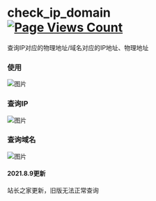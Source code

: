 # check_ip_domain [![Page Views Count](https://badges.toozhao.com/badges/01F8SXYE5TPAPFKSYDQDZ2HVAS/green.svg)](https://badges.toozhao.com/stats/01F8SXYE5TPAPFKSYDQDZ2HVAS "Get your own page views count badge on badges.toozhao.com")
查询IP对应的物理地址/域名对应的IP地址、物理地址

### 使用
![图片](https://user-images.githubusercontent.com/39295496/122931519-8cc65100-d39f-11eb-9c67-2b9e42ac653e.png)

### 查询IP
![图片](https://user-images.githubusercontent.com/39295496/122931580-99e34000-d39f-11eb-86a7-92f1ed7a3c84.png)

### 查询域名
![图片](https://user-images.githubusercontent.com/39295496/122931627-a49dd500-d39f-11eb-8b11-5d7a91431258.png)




#### 2021.8.9更新
站长之家更新，旧版无法正常查询
